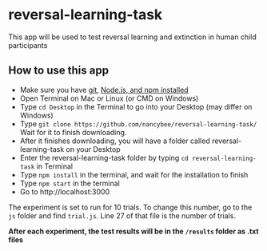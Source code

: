 # reversal-learning-task

This app will be used to test reversal learning and extinction in human child participants

## How to use this app
* Make sure you have <a href="https://git-scm.com/download/">git</a>, <a href="https://nodejs.org/en/">Node.js, and npm installed</a>
* Open Terminal on Mac or Linux (or CMD on Windows)
* Type `cd Desktop` in the Terminal to go into your Desktop (may differ on Windows)
 * Type `git clone https://github.com/nancybee/reversal-learning-task/` Wait for it to finish downloading.
 * After it finishes downloading, you will have a folder called reversal-learning-task on your Desktop
 * Enter the reversal-learning-task folder by typing `cd reversal-learning-task` in Terminal
* Type `npm install` in the terminal, and wait for the installation to finish
* Type `npm start` in the terminal
* Go to http://localhost:3000

The experiment is set to run for 10 trials. To change this number, go to the `js` folder and find `trial.js`. Line 27 of that file is the number of trials.

__After each experiment, the test results will be in the `/results` folder as .txt files__
